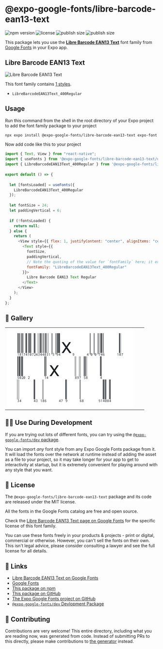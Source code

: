 # @expo-google-fonts/libre-barcode-ean13-text

![npm version](https://flat.badgen.net/npm/v/@expo-google-fonts/libre-barcode-ean13-text)
![license](https://flat.badgen.net/github/license/expo/google-fonts)
![publish size](https://flat.badgen.net/packagephobia/install/@expo-google-fonts/libre-barcode-ean13-text)
![publish size](https://flat.badgen.net/packagephobia/publish/@expo-google-fonts/libre-barcode-ean13-text)

This package lets you use the [**Libre Barcode EAN13 Text**](https://fonts.google.com/specimen/Libre+Barcode+EAN13+Text) font family from [Google Fonts](https://fonts.google.com/) in your Expo app.

## Libre Barcode EAN13 Text

![Libre Barcode EAN13 Text](./font-family.png)

This font family contains [1 styles](#-gallery).

- `LibreBarcodeEAN13Text_400Regular`

## Usage

Run this command from the shell in the root directory of your Expo project to add the font family package to your project

```sh
npx expo install @expo-google-fonts/libre-barcode-ean13-text expo-font
```

Now add code like this to your project

```js
import { Text, View } from "react-native";
import { useFonts } from '@expo-google-fonts/libre-barcode-ean13-text/useFonts';
import { LibreBarcodeEAN13Text_400Regular } from '@expo-google-fonts/libre-barcode-ean13-text/400Regular';

export default () => {

  let [fontsLoaded] = useFonts({
    LibreBarcodeEAN13Text_400Regular
  });

  let fontSize = 24;
  let paddingVertical = 6;

  if (!fontsLoaded) {
    return null;
  } else {
    return (
      <View style={{ flex: 1, justifyContent: "center", alignItems: "center" }}>
        <Text style={{
          fontSize,
          paddingVertical,
          // Note the quoting of the value for `fontFamily` here; it expects a string!
          fontFamily: "LibreBarcodeEAN13Text_400Regular"
        }}>
          Libre Barcode EAN13 Text Regular
        </Text>
      </View>
    );
  }
};
```

## 🔡 Gallery


||||
|-|-|-|
|![LibreBarcodeEAN13Text_400Regular](./400Regular/LibreBarcodeEAN13Text_400Regular.ttf.png)||||


## 👩‍💻 Use During Development

If you are trying out lots of different fonts, you can try using the [`@expo-google-fonts/dev` package](https://github.com/expo/google-fonts/tree/master/font-packages/dev#readme).

You can import _any_ font style from any Expo Google Fonts package from it. It will load the fonts over the network at runtime instead of adding the asset as a file to your project, so it may take longer for your app to get to interactivity at startup, but it is extremely convenient for playing around with any style that you want.


## 📖 License

The `@expo-google-fonts/libre-barcode-ean13-text` package and its code are released under the MIT license.

All the fonts in the Google Fonts catalog are free and open source.

Check the [Libre Barcode EAN13 Text page on Google Fonts](https://fonts.google.com/specimen/Libre+Barcode+EAN13+Text) for the specific license of this font family.

You can use these fonts freely in your products & projects - print or digital, commercial or otherwise. However, you can't sell the fonts on their own. This isn't legal advice, please consider consulting a lawyer and see the full license for all details.

## 🔗 Links

- [Libre Barcode EAN13 Text on Google Fonts](https://fonts.google.com/specimen/Libre+Barcode+EAN13+Text)
- [Google Fonts](https://fonts.google.com/)
- [This package on npm](https://www.npmjs.com/package/@expo-google-fonts/libre-barcode-ean13-text)
- [This package on GitHub](https://github.com/expo/google-fonts/tree/master/font-packages/libre-barcode-ean13-text)
- [The Expo Google Fonts project on GitHub](https://github.com/expo/google-fonts)
- [`@expo-google-fonts/dev` Devlopment Package](https://github.com/expo/google-fonts/tree/master/font-packages/dev)

## 🤝 Contributing

Contributions are very welcome! This entire directory, including what you are reading now, was generated from code. Instead of submitting PRs to this directly, please make contributions to [the generator](https://github.com/expo/google-fonts/tree/master/packages/generator) instead.
